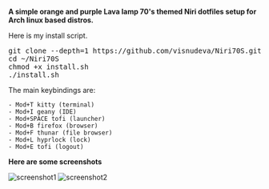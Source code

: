 **A simple orange and purple Lava lamp 70's themed Niri dotfiles setup for Arch linux based distros.**

Here is my install script.

<pre>git clone --depth=1 https://github.com/visnudeva/Niri70S.git ~/Niri70S
cd ~/Niri70S
chmod +x install.sh
./install.sh</pre>

The main keybindings are:
     
    - Mod+T kitty (terminal)
    - Mod+I geany (IDE)
    - Mod+SPACE tofi (launcher)
    - Mod+B firefox (browser)
    - Mod+F thunar (file browser)
    - Mod+L hyprlock (lock)
    - Mod+E tofi (logout)


**Here are some screenshots**

![screenshot1](https://github.com/visnudeva/Niri70S/blob/main/Screenshot1.png?raw=true)
![screenshot2](https://github.com/visnudeva/Niri70S/blob/main/Screenshot2.png?raw=true)
